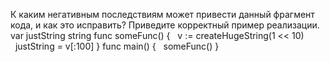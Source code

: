 К каким негативным последствиям может привести данный фрагмент кода, и как это исправить? Приведите корректный пример реализации.
var justString string
func someFunc() {
  v := createHugeString(1 << 10)
  justString = v[:100]
}
func main() {
  someFunc()
}